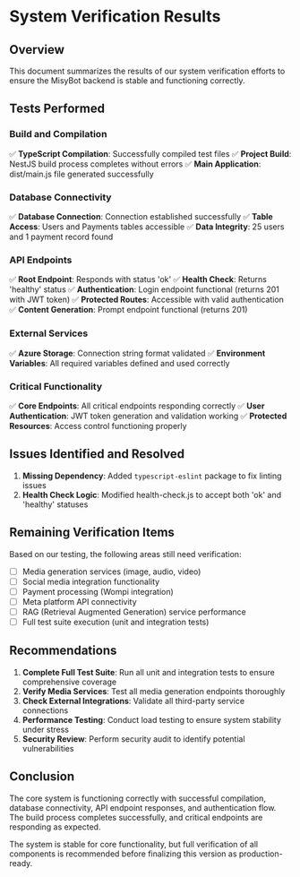 # System Verification Results

## Overview
This document summarizes the results of our system verification efforts to ensure the MisyBot backend is stable and functioning correctly.

## Tests Performed

### Build and Compilation
✅ **TypeScript Compilation**: Successfully compiled test files
✅ **Project Build**: NestJS build process completes without errors
✅ **Main Application**: dist/main.js file generated successfully

### Database Connectivity
✅ **Database Connection**: Connection established successfully
✅ **Table Access**: Users and Payments tables accessible
✅ **Data Integrity**: 25 users and 1 payment record found

### API Endpoints
✅ **Root Endpoint**: Responds with status 'ok'
✅ **Health Check**: Returns 'healthy' status
✅ **Authentication**: Login endpoint functional (returns 201 with JWT token)
✅ **Protected Routes**: Accessible with valid authentication
✅ **Content Generation**: Prompt endpoint functional (returns 201)

### External Services
✅ **Azure Storage**: Connection string format validated
✅ **Environment Variables**: All required variables defined and used correctly

### Critical Functionality
✅ **Core Endpoints**: All critical endpoints responding correctly
✅ **User Authentication**: JWT token generation and validation working
✅ **Protected Resources**: Access control functioning properly

## Issues Identified and Resolved

1. **Missing Dependency**: Added `typescript-eslint` package to fix linting issues
2. **Health Check Logic**: Modified health-check.js to accept both 'ok' and 'healthy' statuses

## Remaining Verification Items

Based on our testing, the following areas still need verification:

- [ ] Media generation services (image, audio, video)
- [ ] Social media integration functionality
- [ ] Payment processing (Wompi integration)
- [ ] Meta platform API connectivity
- [ ] RAG (Retrieval Augmented Generation) service performance
- [ ] Full test suite execution (unit and integration tests)

## Recommendations

1. **Complete Full Test Suite**: Run all unit and integration tests to ensure comprehensive coverage
2. **Verify Media Services**: Test all media generation endpoints thoroughly
3. **Check External Integrations**: Validate all third-party service connections
4. **Performance Testing**: Conduct load testing to ensure system stability under stress
5. **Security Review**: Perform security audit to identify potential vulnerabilities

## Conclusion

The core system is functioning correctly with successful compilation, database connectivity, API endpoint responses, and authentication flow. The build process completes successfully, and critical endpoints are responding as expected.

The system is stable for core functionality, but full verification of all components is recommended before finalizing this version as production-ready.